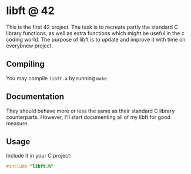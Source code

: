 # libft @ 42

This is the first 42 project. The task is to recreate partly the standard C
library functions, as well as extra functions which might be useful in the c coding world. The purpose of libft is to update and improve it with time on everybnew project.

## Compiling
You may compile `libft.a` by running `make`.

## Documentation
They should behave more or less the same as their standard C library
counterparts. However, I'll start documenting all of my libft for good
measure.

## Usage
Include it in your C project:
```c
#include "libft.h"
```
